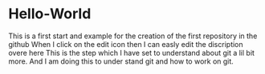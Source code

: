 # Hello-World
This is a first start and example for the creation of the first repository in the github
When I click on the edit icon then I can easly edit the discription overe here
This is the step which I have set to understand about git a lil bit more.
And I am doing this to under stand git and how to work on git.
